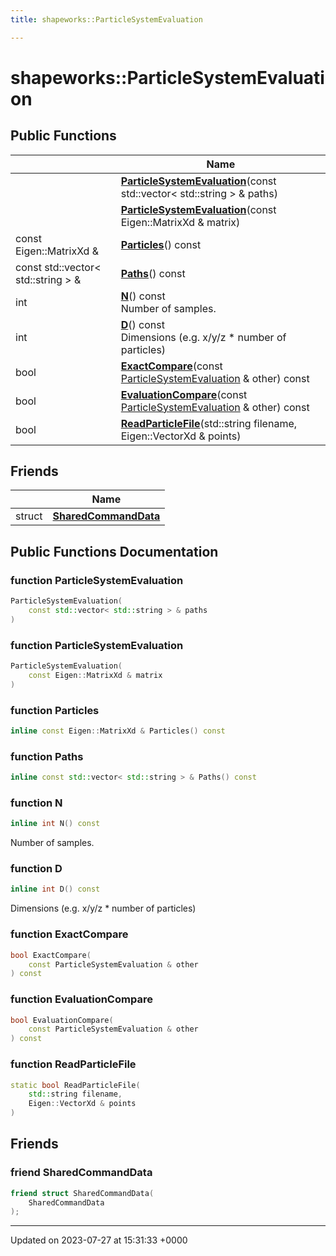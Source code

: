 ```yaml
---
title: shapeworks::ParticleSystemEvaluation

---
```


# shapeworks::ParticleSystemEvaluation





## Public Functions

|                | Name           |
| -------------- | -------------- |
| | **[ParticleSystemEvaluation](../Classes/classshapeworks_1_1ParticleSystemEvaluation.md#function-particlesystemevaluation)**(const std::vector< std::string > & paths) |
| | **[ParticleSystemEvaluation](../Classes/classshapeworks_1_1ParticleSystemEvaluation.md#function-particlesystemevaluation)**(const Eigen::MatrixXd & matrix) |
| const Eigen::MatrixXd & | **[Particles](../Classes/classshapeworks_1_1ParticleSystemEvaluation.md#function-particles)**() const |
| const std::vector< std::string > & | **[Paths](../Classes/classshapeworks_1_1ParticleSystemEvaluation.md#function-paths)**() const |
| int | **[N](../Classes/classshapeworks_1_1ParticleSystemEvaluation.md#function-n)**() const<br>Number of samples.  |
| int | **[D](../Classes/classshapeworks_1_1ParticleSystemEvaluation.md#function-d)**() const<br>Dimensions (e.g. x/y/z * number of particles)  |
| bool | **[ExactCompare](../Classes/classshapeworks_1_1ParticleSystemEvaluation.md#function-exactcompare)**(const [ParticleSystemEvaluation](../Classes/classshapeworks_1_1ParticleSystemEvaluation.md) & other) const |
| bool | **[EvaluationCompare](../Classes/classshapeworks_1_1ParticleSystemEvaluation.md#function-evaluationcompare)**(const [ParticleSystemEvaluation](../Classes/classshapeworks_1_1ParticleSystemEvaluation.md) & other) const |
| bool | **[ReadParticleFile](../Classes/classshapeworks_1_1ParticleSystemEvaluation.md#function-readparticlefile)**(std::string filename, Eigen::VectorXd & points) |

## Friends

|                | Name           |
| -------------- | -------------- |
| struct | **[SharedCommandData](../Classes/classshapeworks_1_1ParticleSystemEvaluation.md#friend-sharedcommanddata)**  |

## Public Functions Documentation

### function ParticleSystemEvaluation

```cpp
ParticleSystemEvaluation(
    const std::vector< std::string > & paths
)
```


### function ParticleSystemEvaluation

```cpp
ParticleSystemEvaluation(
    const Eigen::MatrixXd & matrix
)
```


### function Particles

```cpp
inline const Eigen::MatrixXd & Particles() const
```


### function Paths

```cpp
inline const std::vector< std::string > & Paths() const
```


### function N

```cpp
inline int N() const
```

Number of samples. 

### function D

```cpp
inline int D() const
```

Dimensions (e.g. x/y/z * number of particles) 

### function ExactCompare

```cpp
bool ExactCompare(
    const ParticleSystemEvaluation & other
) const
```


### function EvaluationCompare

```cpp
bool EvaluationCompare(
    const ParticleSystemEvaluation & other
) const
```


### function ReadParticleFile

```cpp
static bool ReadParticleFile(
    std::string filename,
    Eigen::VectorXd & points
)
```


## Friends

### friend SharedCommandData

```cpp
friend struct SharedCommandData(
    SharedCommandData 
);
```


-------------------------------

Updated on 2023-07-27 at 15:31:33 +0000